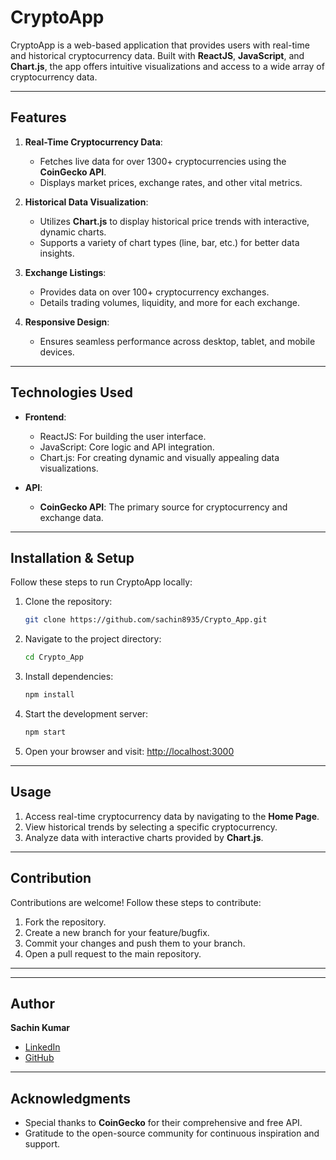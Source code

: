 # CryptoApp

CryptoApp is a web-based application that provides users with real-time and historical cryptocurrency data. Built with **ReactJS**, **JavaScript**, and **Chart.js**, the app offers intuitive visualizations and access to a wide array of cryptocurrency data.

---

## Features

1. **Real-Time Cryptocurrency Data**:

   - Fetches live data for over 1300+ cryptocurrencies using the **CoinGecko API**.
   - Displays market prices, exchange rates, and other vital metrics.

2. **Historical Data Visualization**:

   - Utilizes **Chart.js** to display historical price trends with interactive, dynamic charts.
   - Supports a variety of chart types (line, bar, etc.) for better data insights.

3. **Exchange Listings**:

   - Provides data on over 100+ cryptocurrency exchanges.
   - Details trading volumes, liquidity, and more for each exchange.

4. **Responsive Design**:

   - Ensures seamless performance across desktop, tablet, and mobile devices.

---

## Technologies Used

- **Frontend**:

  - ReactJS: For building the user interface.
  - JavaScript: Core logic and API integration.
  - Chart.js: For creating dynamic and visually appealing data visualizations.

- **API**:

  - **CoinGecko API**: The primary source for cryptocurrency and exchange data.

---

## Installation & Setup

Follow these steps to run CryptoApp locally:

1. Clone the repository:

   ```bash
   git clone https://github.com/sachin8935/Crypto_App.git
   ```

2. Navigate to the project directory:

   ```bash
   cd Crypto_App
   ```

3. Install dependencies:

   ```bash
   npm install
   ```

4. Start the development server:

   ```bash
   npm start
   ```

5. Open your browser and visit:
   [http://localhost:3000](http://localhost:3000)

---

## Usage

1. Access real-time cryptocurrency data by navigating to the **Home Page**.
2. View historical trends by selecting a specific cryptocurrency.
3. Analyze data with interactive charts provided by **Chart.js**.

---

## Contribution

Contributions are welcome! Follow these steps to contribute:

1. Fork the repository.
2. Create a new branch for your feature/bugfix.
3. Commit your changes and push them to your branch.
4. Open a pull request to the main repository.

---

---

## Author

**Sachin Kumar**

- [LinkedIn](https://www.linkedin.com/in/startwithsachin)
- [GitHub](https://github.com/sachin8935)

---

## Acknowledgments

- Special thanks to **CoinGecko** for their comprehensive and free API.
- Gratitude to the open-source community for continuous inspiration and support.

